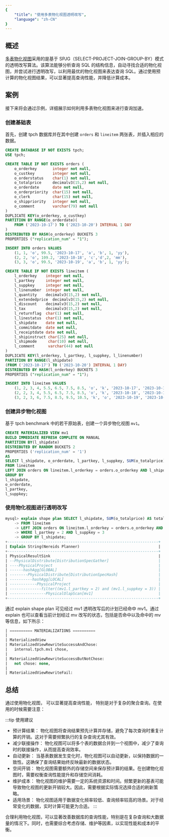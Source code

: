 ```yaml
---
{
    "title": "使用多表物化视图透明改写",
    "language": "zh-CN"
}
---
```


<!-- 
Licensed to the Apache Software Foundation (ASF) under one
or more contributor license agreements.  See the NOTICE file
distributed with this work for additional information
regarding copyright ownership.  The ASF licenses this file
to you under the Apache License, Version 2.0 (the
"License"); you may not use this file except in compliance
with the License.  You may obtain a copy of the License at

  http://www.apache.org/licenses/LICENSE-2.0

Unless required by applicable law or agreed to in writing,
software distributed under the License is distributed on an
"AS IS" BASIS, WITHOUT WARRANTIES OR CONDITIONS OF ANY
KIND, either express or implied.  See the License for the
specific language governing permissions and limitations
under the License.
-->

## 概述

[多表物化视图](../../materialized-view/async-materialized-view/overview.md)采用的是基于 SPJG（SELECT-PROJECT-JOIN-GROUP-BY）模式的透明改写算法。该算法能够分析查询 SQL 的结构信息，自动寻找合适的物化视图，并尝试进行透明改写，以利用最优的物化视图来表达查询 SQL。通过使用预计算的物化视图结果，可以显著提高查询性能，并降低计算成本。

## 案例

接下来将会通过示例，详细展示如何利用多表物化视图来进行查询加速。

### 创建基础表

首先，创建 tpch 数据库并在其中创建 `orders` 和 `lineitem` 两张表，并插入相应的数据。

```sql
CREATE DATABASE IF NOT EXISTS tpch;
USE tpch;

CREATE TABLE IF NOT EXISTS orders (
    o_orderkey       integer not null,
    o_custkey        integer not null,
    o_orderstatus    char(1) not null,
    o_totalprice     decimalv3(15,2) not null,
    o_orderdate      date not null,
    o_orderpriority  char(15) not null,
    o_clerk          char(15) not null,
    o_shippriority   integer not null,
    o_comment        varchar(79) not null
)
DUPLICATE KEY(o_orderkey, o_custkey)
PARTITION BY RANGE(o_orderdate)(
    FROM ('2023-10-17') TO ('2023-10-20') INTERVAL 1 DAY
)
DISTRIBUTED BY HASH(o_orderkey) BUCKETS 3
PROPERTIES ("replication_num" = "1");

INSERT INTO orders VALUES
    (1, 1, 'o', 99.5, '2023-10-17', 'a', 'b', 1, 'yy'),
    (2, 2, 'o', 109.2, '2023-10-18', 'c','d',2, 'mm'),
    (3, 3, 'o', 99.5, '2023-10-19', 'a', 'b', 1, 'yy');

CREATE TABLE IF NOT EXISTS lineitem (
    l_orderkey    integer not null,
    l_partkey     integer not null,
    l_suppkey     integer not null,
    l_linenumber  integer not null,
    l_quantity    decimalv3(15,2) not null,
    l_extendedprice  decimalv3(15,2) not null,
    l_discount    decimalv3(15,2) not null,
    l_tax         decimalv3(15,2) not null,
    l_returnflag  char(1) not null,
    l_linestatus  char(1) not null,
    l_shipdate    date not null,
    l_commitdate  date not null,
    l_receiptdate date not null,
    l_shipinstruct char(25) not null,
    l_shipmode     char(10) not null,
    l_comment      varchar(44) not null
)
DUPLICATE KEY(l_orderkey, l_partkey, l_suppkey, l_linenumber)
PARTITION BY RANGE(l_shipdate)
(FROM ('2023-10-17') TO ('2023-10-20') INTERVAL 1 DAY)
DISTRIBUTED BY HASH(l_orderkey) BUCKETS 3
PROPERTIES ("replication_num" = "1");

INSERT INTO lineitem VALUES
    (1, 2, 3, 4, 5.5, 6.5, 7.5, 8.5, 'o', 'k', '2023-10-17', '2023-10-17', '2023-10-17', 'a', 'b', 'yyyyyyyyy'),
    (2, 2, 3, 4, 5.5, 6.5, 7.5, 8.5, 'o', 'k', '2023-10-18', '2023-10-18', '2023-10-18', 'a', 'b', 'yyyyyyyyy'),
    (3, 2, 3, 6, 7.5, 8.5, 9.5, 10.5, 'k', 'o', '2023-10-19', '2023-10-19', '2023-10-19', 'c', 'd', 'xxxxxxxxx');
```

### 创建异步物化视图

基于 tpch benchmark 中的若干原始表，创建一个异步物化视图 `mv1`。

```sql
CREATE MATERIALIZED VIEW mv1   
BUILD IMMEDIATE REFRESH COMPLETE ON MANUAL
PARTITION BY(l_shipdate)  
DISTRIBUTED BY RANDOM BUCKETS 2  
PROPERTIES ('replication_num' = '1')   
AS   
SELECT l_shipdate, o_orderdate, l_partkey, l_suppkey, SUM(o_totalprice) AS sum_total  
FROM lineitem  
LEFT JOIN orders ON lineitem.l_orderkey = orders.o_orderkey AND l_shipdate = o_orderdate  
GROUP BY  
l_shipdate,  
o_orderdate,  
l_partkey,  
l_suppkey;
```

### 使用物化视图进行透明改写

```sql
mysql> explain shape plan SELECT l_shipdate, SUM(o_totalprice) AS total_price
    -> FROM lineitem
    -> LEFT JOIN orders ON lineitem.l_orderkey = orders.o_orderkey AND l_shipdate = o_orderdate
    -> WHERE l_partkey = 2 AND l_suppkey = 3
    -> GROUP BY l_shipdate;
+-------------------------------------------------------------------+
| Explain String(Nereids Planner)                                   |
+-------------------------------------------------------------------+
| PhysicalResultSink                                                |
| --PhysicalDistribute[DistributionSpecGather]                      |
| ----PhysicalProject                                               |
| ------hashAgg[GLOBAL]                                             |
| --------PhysicalDistribute[DistributionSpecHash]                  |
| ----------hashAgg[LOCAL]                                          |
| ------------PhysicalProject                                       |
| --------------filter((mv1.l_partkey = 2) and (mv1.l_suppkey = 3)) |
| ----------------PhysicalOlapScan[mv1]                             |
+-------------------------------------------------------------------+
```

通过 explain shape plan 可见经过 mv1 透明改写后的计划已经命中 mv1。通过 explain 也可以查看当前计划经过 mv 改写的状态，包括是否命中以及命中的 mv 等信息，如下所示：

```sql
| ========== MATERIALIZATIONS ==========                                            |
|                                                                                   |
| MaterializedView                                                                  |
| MaterializedViewRewriteSuccessAndChose:                                           |
|   internal.tpch.mv1 chose,                                                        |
|                                                                                   |
| MaterializedViewRewriteSuccessButNotChose:                                        |
|   not chose: none,                                                                |
|                                                                                   |
| MaterializedViewRewriteFail:                                                      |
```

## 总结

通过使用物化视图， 可以显著提高查询性能， 特别是对于复杂的聚合查询。在使用的时候需要注意：

:::tip 使用建议
- 预计算结果： 物化视图将查询结果预先计算并存储，避免了每次查询时重复计算的开销。这对于需要频繁执行的复杂查询尤其有效。
- 减少联接操作： 物化视图可以将多个表的数据合并到一个视图中，减少了查询时的联接操作，从而提高查询效率。
- 自动更新： 当基表数据发生变化时，物化视图可以自动更新，以保持数据的一致性。这确保了查询结果始终反映最新的数据状态。
- 空间开销： 物化视图需要额外的存储空间来保存预计算的结果。在创建物化视图时，需要权衡查询性能提升和存储空间消耗。
- 维护成本： 物化视图的维护需要一定的系统资源和时间。频繁更新的基表可能导致物化视图的更新开销较大。因此，需要根据实际情况选择合适的刷新策略。
- 适用场景： 物化视图适用于数据变化频率较低、查询频率较高的场景。对于经常变化的数据，实时计算可能更为合适。
:::

合理利用物化视图，可以显著改善数据库的查询性能，特别是在复杂查询和大数据量的情况下。同时，也需要综合考虑存储、维护等因素，以实现性能和成本的平衡。
